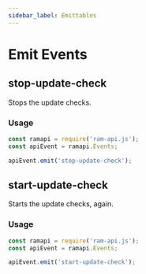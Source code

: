 ```yaml
---
sidebar_label: Emittables
---
```


# Emit Events

## stop-update-check

Stops the update checks.

### Usage

```js
const ramapi = require('ram-api.js');
const apiEvent = ramapi.Events;

apiEvent.emit('stop-update-check');
```

## start-update-check

Starts the update checks, again.

### Usage

```js
const ramapi = require('ram-api.js');
const apiEvent = ramapi.Events;

apiEvent.emit('start-update-check');
```